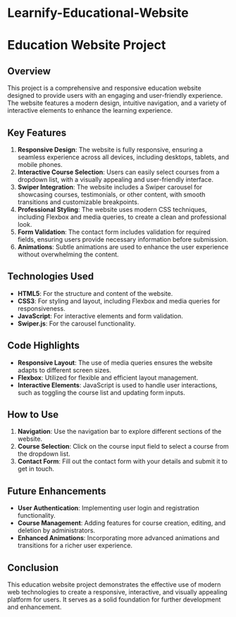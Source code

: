 # Learnify-Educational-Website

# Education Website Project

## Overview
This project is a comprehensive and responsive education website designed to provide users with an engaging and user-friendly experience. The website features a modern design, intuitive navigation, and a variety of interactive elements to enhance the learning experience.

## Key Features
1. **Responsive Design**: The website is fully responsive, ensuring a seamless experience across all devices, including desktops, tablets, and mobile phones.
2. **Interactive Course Selection**: Users can easily select courses from a dropdown list, with a visually appealing and user-friendly interface.
3. **Swiper Integration**: The website includes a Swiper carousel for showcasing courses, testimonials, or other content, with smooth transitions and customizable breakpoints.
4. **Professional Styling**: The website uses modern CSS techniques, including Flexbox and media queries, to create a clean and professional look.
5. **Form Validation**: The contact form includes validation for required fields, ensuring users provide necessary information before submission.
6. **Animations**: Subtle animations are used to enhance the user experience without overwhelming the content.

## Technologies Used
- **HTML5**: For the structure and content of the website.
- **CSS3**: For styling and layout, including Flexbox and media queries for responsiveness.
- **JavaScript**: For interactive elements and form validation.
- **Swiper.js**: For the carousel functionality.

## Code Highlights
- **Responsive Layout**: The use of media queries ensures the website adapts to different screen sizes.
- **Flexbox**: Utilized for flexible and efficient layout management.
- **Interactive Elements**: JavaScript is used to handle user interactions, such as toggling the course list and updating form inputs.

## How to Use
1. **Navigation**: Use the navigation bar to explore different sections of the website.
2. **Course Selection**: Click on the course input field to select a course from the dropdown list.
3. **Contact Form**: Fill out the contact form with your details and submit it to get in touch.

## Future Enhancements
- **User Authentication**: Implementing user login and registration functionality.
- **Course Management**: Adding features for course creation, editing, and deletion by administrators.
- **Enhanced Animations**: Incorporating more advanced animations and transitions for a richer user experience.

## Conclusion
This education website project demonstrates the effective use of modern web technologies to create a responsive, interactive, and visually appealing platform for users. It serves as a solid foundation for further development and enhancement.
